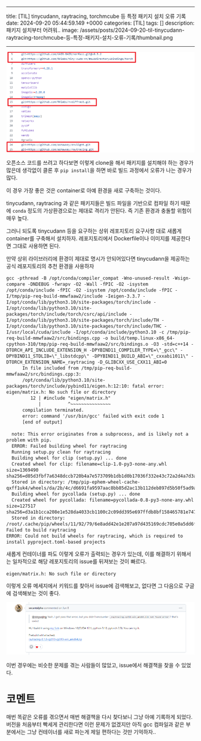 

---
title: [TIL] tinycudann, raytracing, torchmcube 등 특정 패키지 설치 오류 기록
date: 2024-09-20 05:44:59.149 +0000
categories: [TIL]
tags: []
description: 패키지 설치부터 어려워..
image: /assets/posts/2024-09-20-til-tinycudann-raytracing-torchmcube-등-특정-패키지-설치-오류-기록/thumbnail.png

---

![img](/assets/posts/2024-09-20-til-tinycudann-raytracing-torchmcube-등-특정-패키지-설치-오류-기록/img0.png)

오픈소스 코드를 쓰려고 하다보면 이렇게 clone을 해서 패키지를 설치해야 하는 경우가 많은데
생각없이 클론 후 `pip install`을 하면 바로 빌드 과정에서 오류가 나는 경우가 많다.

이 경우 가장 좋은 것은 container로 아예 환경을 새로 구축하는 것이다.

tinycudann, raytracing 과 같은 패키지들은 빌드 파일을 기반으로 컴파일 하기 때문에 `conda` 정도의 가상환경으로는 제대로 격리가 안된다.
즉 기존 환경과 충돌할 위험이 매우 높다.


그러니 되도록 tinycudann 등을 요구하는 상위 레포지토리 요구사항 대로 새롭게 container를 구축해서 설치하자.
레포지토리에서 Dockerfile이나 이미지를 제공한다면 그대로 사용하면 된다.


만약 상위 라이브러리에 환경이 제대로 명시가 안되어있다면 tinycudann을 제공하는 공식 레포지토리의 추천 환경을 사용하자

```
gcc -pthread -B /opt/conda/compiler_compat -Wno-unused-result -Wsign-compare -DNDEBUG -fwrapv -O2 -Wall -fPIC -O2 -isystem /opt/conda/include -fPIC -O2 -isystem /opt/conda/include -fPIC -I/tmp/pip-req-build-mmwfaaw2/include -Ieigen-3.3.7 -I/opt/conda/lib/python3.10/site-packages/torch/include -I/opt/conda/lib/python3.10/site-packages/torch/include/torch/csrc/api/include -I/opt/conda/lib/python3.10/site-packages/torch/include/TH -I/opt/conda/lib/python3.10/site-packages/torch/include/THC -I/usr/local/cuda/include -I/opt/conda/include/python3.10 -c /tmp/pip-req-build-mmwfaaw2/src/bindings.cpp -o build/temp.linux-x86_64-cpython-310/tmp/pip-req-build-mmwfaaw2/src/bindings.o -O3 -std=c++14 -DTORCH_API_INCLUDE_EXTENSION_H -DPYBIND11_COMPILER_TYPE=\"_gcc\" -DPYBIND11_STDLIB=\"_libstdcpp\" -DPYBIND11_BUILD_ABI=\"_cxxabi1011\" -DTORCH_EXTENSION_NAME=_raytracing -D_GLIBCXX_USE_CXX11_ABI=0
      In file included from /tmp/pip-req-build-mmwfaaw2/src/bindings.cpp:3:
      /opt/conda/lib/python3.10/site-packages/torch/include/pybind11/eigen.h:12:10: fatal error: eigen/matrix.h: No such file or directory
         12 | #include "eigen/matrix.h"
            |          ^~~~~~~~~~~~~~~~
      compilation terminated.
      error: command '/usr/bin/gcc' failed with exit code 1
      [end of output]

  note: This error originates from a subprocess, and is likely not a problem with pip.
  ERROR: Failed building wheel for raytracing
  Running setup.py clean for raytracing
  Building wheel for clip (setup.py) ... done
  Created wheel for clip: filename=clip-1.0-py3-none-any.whl size=1369490 sha256=d05d3fbf7a6348dccb720b4a7e573709b1db1d0b17036f332e43c72a2d4a7d3a
  Stored in directory: /tmp/pip-ephem-wheel-cache-qxff1uk4/wheels/da/2b/4c/d6691fa9597aac8bb85d2ac13b112deb897d5b50f5ad9a37e4
  Building wheel for pycollada (setup.py) ... done
  Created wheel for pycollada: filename=pycollada-0.8-py3-none-any.whl size=127517 sha256=d3a1b1cca208e1e528da4033cb1100c2c09dd395e697ffdb8bf158465781e747
  Stored in directory: /root/.cache/pip/wheels/11/92/79/6e8add42e1e207a97d435169cdc705e0a5dd6fb182f4368f3d
Failed to build raytracing
ERROR: Could not build wheels for raytracing, which is required to install pyproject.toml-based projects
```

새롭게 컨테이너를 파도 이렇게 오류가 출력되는 경우가 있는데,
이를 해결하기 위해서는 일차적으로 해당 레포지토리의 issue를 뒤져보는 것이 빠르다.

`eigen/matrix.h: No such file or directory`

이렇게 오류 메세지에서 키워드를 찾아서 issue에 검색해보고, 없다면 그 다음으로 구글에 검색해보는 것이 좋다.

![img](/assets/posts/2024-09-20-til-tinycudann-raytracing-torchmcube-등-특정-패키지-설치-오류-기록/img1.png)

이번 경우에는 비슷한 문제를 겪는 사람들이 많았고, issue에서 해결책을 찾을 수 있었다.

# 코멘트

매번 똑같은 오류를 겪으면서 매번 해결책을 다시 찾다보니 그냥 아예 기록하게 되었다.
버전을 처음부터 빡세게 관리한다면 이런 문제가 없겠지만 아직 gcc 컴파일과 같은 부분에서는
그냥 컨테이너를 새로 파는게 제일 편하다는 것만 기억하자..

        